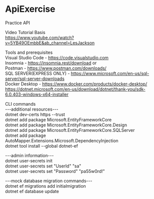 # ApiExercise
Practice API<br />

Video Tutorial Basis<br />
  https://www.youtube.com/watch?v=5YB49OEmbbE&ab_channel=LesJackson<br />
  
Tools and prerequisites<br />
  Visual Studio Code - https://code.visualstudio.com<br />
  Insomnia - https://insomnia.rest/download or <br />
  Postman - https://www.postman.com/downloads/<br />
  SQL SERVER(EXPRESS ONLY) - https://www.microsoft.com/en-us/sql-server/sql-server-downloads<br />
  Docker Desktop - https://www.docker.com/products/docker-desktop/<br />
  https://dotnet.microsoft.com/en-us/download/dotnet/thank-you/sdk-6.0.403-windows-x64-installer
  
CLI commands<br />
  ---additional resources---<br />
  dotnet dev-certs https --trust<br />
  dotnet add package Microsoft.EntityFrameworkCore<br />
  dotnet add package Microsoft.EntityFrameworkCore.Design<br />
  dotnet add package Microsoft.EntityFrameworkCore.SQLServer<br />
  dotnet add package AutoMapper.Extensions.Microsoft.DependencyInjection<br />
  dotnet tool install --global dotnet-ef<br />

  ---admin information---<br />
  dotnet user-secrets init<br />
  dotnet user-secrets set "UserId" "sa"<br />
  dotnet user-secrets set "Password" "pa55w0rd!"<br />

  ---mock database migration commands---<br />
  dotnet ef migrations add initialmigration<br />
  dotnet ef database update<br />
